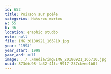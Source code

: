```yaml
---
id: 652
title: Poisson sur poéle
categories: Natures mortes
w: 55
h: 46
location: graphic studio
note: null
file: IMG_20180921_165710.jpg
year: '1998'
year_start: 1998
year_end: null
image: ../../media/img/IMG_20180921_165710.jpg
uuid: 873d6c98-fa32-416c-9917-237cbeee1b0f
---
```


